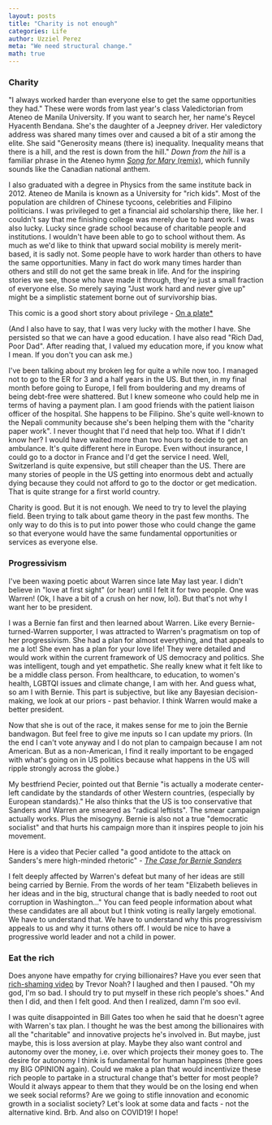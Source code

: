 ```yaml
---
layout: posts
title: "Charity is not enough"
categories: Life
author: Uzziel Perez
meta: "We need structural change."
math: true
---
```


### Charity
"I always worked harder than everyone else to get the same opportunities they had." These were words from last year's class Valedictorian from Ateneo de Manila University. If you want to search her, her name's Reycel Hyacenth Bendana. She's the daughter of a Jeepney driver. Her valedictory address was shared many times over and caused a bit of a stir among the elite. She said "Generosity means (there is) inequality. Inequality means that there is a hill, and the rest is down from the hill." *Down from the hill* is a familiar phrase in the Ateneo hymn [*Song for Mary* (remix)](https://www.youtube.com/watch?v=KhGmiZDH8Y0), which funnily sounds like the Canadian national anthem.

I also graduated with a degree in Physics from the same institute back in 2012. Ateneo de Manila is known as a University for "rich kids". Most of the population are children of Chinese tycoons, celebrities and Filipino politicians. I was privileged to get a financial aid scholarship there, like her. I couldn't say that me finishing college was merely due to hard work. I was also lucky. Lucky since grade school because of charitable people and institutions. I wouldn't have been able to go to school without them. As much as we'd like to think that upward social mobility is merely merit-based, it is sadly not. Some people have to work harder than others to have the same opportunities. Many in fact do work many times harder than others and still do not get the same break in life. And for the inspiring stories we see, those who have made it through, they're just a small fraction of everyone else. So merely saying "Just work hard and never give up" might be a simplistic statement borne out of survivorship bias.

This comic is a good short story about privilege - [On a plate*](https://www.boredpanda.com/privilege-explanation-comic-strip-on-a-plate-toby-morris/?utm_source=google&utm_medium=organic&utm_campaign=organic)

(And I also have to say, that I was very lucky with the mother I have. She persisted so that we can have a good education. I have also read "Rich Dad, Poor Dad". After reading that, I valued my education more, if you know what I mean. If you don't you can ask me.)
<!-- When I was 10, we had to move from Manila to the province. We lived with my grandmum in Alaminos, Laguna. My mom only had a few hundred pesos, or maybe a thousand pesos with her and she tried her luck in enrolling us in the best school nearby! It was just like Forrest Gump's mama trying to talk to the principal, except here in real life, the principal was really kind and she let us enroll without anything in exchange but a payment plan. And it went on until high school. Luckily, again, the next school year was free for the top 1 student of the class. I needed the "free tuition"! So I was competitive and uptight. Yeah, I didn't like my high school self. But I got through.  -->

I've been talking about my broken leg for quite a while now too. I managed not to go to the ER for 3 and a half years in the US. But then, in my final month before going to Europe, I fell from bouldering and my dreams of being debt-free were shattered. But I knew someone who could help me in terms of having a payment plan. I am good friends with the patient liaison officer of the hospital. She happens to be Filipino. She's quite well-known to the Nepali community because she's been helping them with the "charity paper work". I never thought that I'd need that help too. What if I didn't know her? I would have waited more than two hours to decide to get an ambulance. It's quite different here in Europe. Even without insurance, I could go to a doctor in France and I'd get the service I need. Well, Switzerland is quite expensive, but still cheaper than the US. There are many stories of people in the US getting into enormous debt and actually dying because they could not afford to go to the doctor or get medication. That is quite strange for a first world country.

Charity is good. But it is not enough. We need to try to level the playing field. Been trying to talk about game theory in the past few months. The only way to do this is to put into power those who could change the game so that everyone would have the same fundamental opportunities or services as everyone else.

### Progressivism
I've been waxing poetic about Warren since late May last year. I didn't believe in "love at first sight" (or hear) until I felt it for two people. One was Warren! (Ok, I have a bit of a crush on her now, lol). But that's not why I want her to be president.

I was a Bernie fan first and then learned about Warren. Like every Bernie-turned-Warren supporter, I was attracted to Warren's pragmatism on top of her progressivism. She had a plan for almost everything, and that appeals to me a lot! She even has a plan for your love life! They were detailed and would work within the current framework of US democracy and politics. She was intelligent, tough and yet empathetic. She really knew what it felt like to be a middle class person. From healthcare, to education, to women's health, LGBTQI issues and climate change, I am with her. And guess what, so am I with Bernie. This part is subjective, but like any Bayesian decision-making, we look at our priors - past behavior. I think Warren would make a better president.

Now that she is out of the race, it makes sense for me to join the Bernie bandwagon. But feel free to give me inputs so I can update my priors. (In the end I can't vote anyway and I do not plan to campaign because I am not American. But as a non-American, I find it really important to be engaged with what's going on in US politics because what happens in the US will ripple strongly across the globe.)

My bestfriend Pecier, pointed out that Bernie "is actually a moderate center-left candidate by the standards of other Western countries, (especially by European standards)." He also thinks that the US is too conservative that Sanders and Warren are smeared as "radical leftists". The smear campaign actually works. Plus the misogyny.
Bernie is also not a true "democratic socialist" and that hurts his campaign more than it inspires people to join his movement.

Here is a video that Pecier called "a good antidote to the attack on Sanders's mere high-minded rhetoric" - [*The Case for Bernie Sanders*](https://www.youtube.com/watch?v=1PjNlBV-_s8)

I felt deeply affected by Warren's defeat but many of her ideas are still being carried by Bernie. From the words of her team "Elizabeth believes in her ideas and in the big, structural change that is badly needed to root out corruption in Washington..." You can feed people information about what these candidates are all about but I think voting is really largely emotional. We have to understand that. We have to understand why this progressivism appeals to us and why it turns others off. I would be nice to have a progressive world leader and not a child in power.

### Eat the rich
Does anyone have empathy for crying billionaires?
Have you ever seen that [rich-shaming video](https://youtu.be/N1sJjtQ0gG8?t=186) by Trevor Noah? I laughed and then I paused. "Oh my god, I'm so bad. I should try to put myself in these rich people's shoes." And then I did, and then I felt good. And then I realized, damn I'm soo evil.

I was quite disappointed in Bill Gates too when he said that he doesn't agree with Warren's tax plan. I thought he was the best among the billionaires with all the "charitable" and innovative projects he's involved in. But maybe, just maybe, this is loss aversion at play. Maybe they also want control and autonomy over the money, i.e. over which projects their money goes to. The desire for autonomy I think is fundamental for human happiness (there goes my BIG OPINION again). Could we make a plan that would incentivize these rich people to partake in a structural change that's better for most people? Would it always appear to them that they would be on the losing end when we seek social reforms? Are we going to stifle innovation and economic growth in a socialist society? Let's look at some data and facts - not the alternative kind. Brb. And also on COVID19! I hope!
